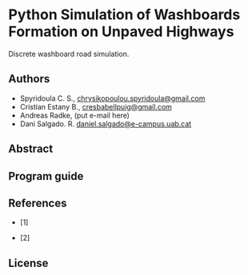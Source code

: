 # Python Simulation of Washboards Formation on Unpaved Highways

Discrete washboard road simulation.

## Authors

* Spyridoula C. S., chrysikopoulou.spyridoula@gmail.com
* Cristian Estany B., cresbabellpuig@gmail.com
* Andreas Radke, (put e-mail here)
* Dani Salgado. R. daniel.salgado@e-campus.uab.cat

## Abstract

## Program guide



## References

* [1]

* [2]

## License
